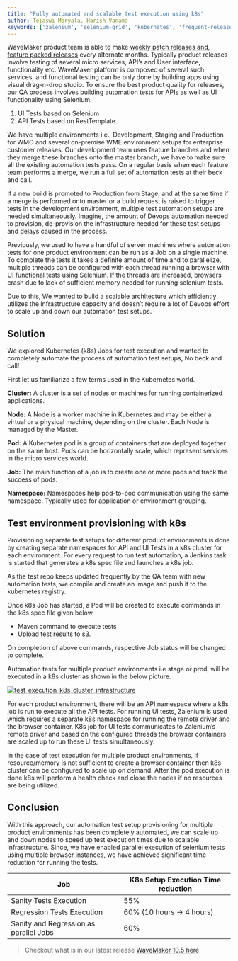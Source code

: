 ```yaml
---
title: "Fully automated and scalable test execution using k8s"
author: Tejaswi Maryala, Harish Vanama
keywords: ['zalenium', 'selenium-grid', 'kubernetes', 'frequent-releases']
---
```


WaveMaker product team is able to make [weekly patch releases and, feature packed releases](/learn/wavemaker-release-notes) every alternate months. Typically product releases involve testing of several micro services, API’s and User interface, functionality etc. WaveMaker platform is composed of several such services, and functional testing can be only done by building apps using visual drag-n-drop studio. To ensure the best product quality for releases, our QA process involves building automation tests for APIs as well as UI functionality using Selenium.  

<!--truncate-->

1. UI Tests based on Selenium
2. API Tests based on RestTemplate

We have multiple environments i.e., Development, Staging and Production for WMO and several on-premise WME environment setups for enterprise customer releases. Our development team uses feature branches and when they merge these branches onto the master branch, we have to make sure all the existing automation tests pass. On a regular basis when each feature team performs a merge, we run a full set of automation tests at their beck and call.

If a new build is promoted to Production from Stage,  and at the same time if a merge is performed onto master or a build request is raised to trigger tests in the development environment, multiple test automation setups are needed simultaneously. Imagine, the amount of Devops automation needed to provision, de-provision the infrastructure needed for these test setups and delays caused in the process.

Previously, we used to have a handful of server machines where automation tests for one product environment can be run as a Job on a single machine. To complete the tests it takes a definite amount of time and to parallelize, multiple threads can be configured with each thread running a browser with UI functional tests using Selenium. If the threads are increased, browsers crash due to lack of sufficient memory needed for running selenium tests.

Due to this, We wanted to build a scalable architecture which efficiently utilizes the infrastructure capacity and doesn’t require a lot of Devops effort to scale up and down our automation test setups.


## Solution

We explored Kubernetes (k8s) Jobs for test execution and wanted to completely automate the process of automation test setups, No beck and call!

First let us familiarize a few terms used in the Kubernetes world.

**Cluster:** A cluster is a set of nodes or machines for running containerized applications.

**Node:** A Node is a worker machine in Kubernetes and may be either a virtual or a physical machine, depending on the cluster. Each Node is managed by the Master. 

**Pod:**  A Kubernetes pod is a group of containers that are deployed together on the same host. Pods can be horizontally scale, which represent services in the micro services world.

**Job:** The main function of a job is to create one or more pods and track the success of pods. 

**Namespace:** Namespaces help pod-to-pod communication using the same namespace. Typically used for application or environment grouping.

## Test environment provisioning with k8s

Provisioning separate test setups for different product environments is done by creating separate namespaces for API and UI Tests in a k8s cluster for each environment. For every request to run test automation, a Jenkins task is started that generates a k8s spec file and launches a k8s job.

As the test repo keeps updated frequently by the QA team with new automation tests, we compile and create an image and push it to the kubernetes registry.

Once k8s Job has started, a Pod will be created to execute commands in the k8s spec file given below

* Maven command to execute tests
* Upload test results to s3.

On completion of above commands, respective Job status will be changed to complete. 

Automation tests for multiple product environments i.e stage or prod, will be executed in a k8s cluster as shown in the below picture. 

[![test_execution_k8s_cluster_infrastructure](/learn/assets/test_execution_k8s_cluster_infrastructure.png)](/learn/assets/test_execution_k8s_cluster_infrastructure.png)

For each product environment, there will be an API namespace where a k8s job is run to execute all the API tests. For running UI tests, Zalenium is used which requires a separate k8s namespace for running the remote driver and the browser container. K8s job for UI tests communicates to Zalenium’s remote driver and based on the configured threads the browser containers are scaled up to run these UI tests simultaneously.

In the case of test execution for multiple product environments, If resource/memory is not sufficient to create a browser container then k8s cluster can be configured to scale up on demand. After the pod execution is done k8s will perform a health check and close the nodes if no resources are being utilized.

## Conclusion

With this approach, our automation test setup provisioning for multiple product environments has been completely automated, we can scale up and down nodes to speed up test execution times due to scalable infrastructure. Since, we have enabled parallel execution of selenium tests using multiple browser instances, we have achieved significant time reduction for running the tests.

Job|K8s Setup Execution Time reduction 
--------|----------------------------
Sanity Tests Execution|55%
Regression Tests Execution|60% (10 hours -> 4 hours)
Sanity and Regression as parallel Jobs|60%

> Checkout what is in our latest release [WaveMaker 10.5 here](/learn/wavemaker-release-notes/v10-5-0).

